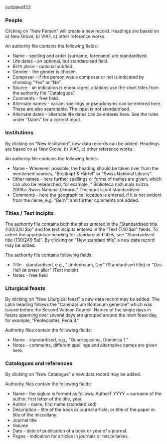 outdated123
### People

Clicking on "New Person" will create a new record. Headings are based on a) New Grove, b) VIAF, c) other reference works.

An authority file contains the following fields:

- Name - spelling and order (surname, forename) are standardised.
- Life dates - an optional, but standardised field.
- Birth place - optional subfied.
- Gender - the gender is chosen.
- Composer - if the person was a composer or not is indicated by choosing "Yes" or "No".
- Source - an indication is encouraged, citations use the short titles from the authority file "Catalogues".
- Comments - free field.
- Alternate names - variant spellings or pseudonyms can be entered here. These are also searchable. The input is not standardised.
- Alternate dates - alternate life dates can be enteres here. See the rules under "Dates" for a correct input.

### Institutions

By clicking on "New Institution", new data records can be added. Headings are based on a) New Grove, b) VIAF, c) other reference works.

An authority file contains the following fields:

- Name - Whenever possible, the heading should be taken over from the mentioned sources, "Breitkopf & Härtel" or "Swiss National Library".
- Other names - here further spellings or forms of names are given, which can also be researched, for example, " Biblioteca naziunala svizra. 2006a: Swiss National Library.." The input is not standardised.
- Comments - here the geographical location is entered, if it is not evident from the name, e.g. "Bern", and further comments are added.

### Titles / Text incipits

The authority file contains both the titles entered in the "Standardised title (130/240 $a)" and the text incipits entered in the "Text (740 $a)" fields. To select the appropriate heading for standardised titles, see "Standardised title (130/249 $a)". By clicking on "New standard title" a new data record may be added.

The authority file contains following fields:

- Title - standardised, e.g., "Lindenbaum, Der" (Standardised title) or "Das Heil ist unser aller" (Text incipit)
- Notes - free field

### Liturgical feasts

By clicking on "New Liturgical feast" a new data record may be added. The Latin heading follows the "Calendarium Romanum generale" which was issued before the Second Vatican Council. Names of the single days in feasts spanning over several days are grouped around the main feast day, for example, "Pentecostes, Feria 3."

Authority files contain the following fields:

- Name - standardised, e.g., "Quadragesima, Dominica 1."
- Notes - comments, different spellings and alternative names are given here.

### Catalogues and references

By clicking on "New Catalogue" a new data record may be added.

Authority files contain the following fields:

- Name - the siglum is formed as follows: AuthorT YYYY = surname of the author, first letter of the title, year.
- Author - name, first name (standardised)
- Description - title of the book or journal article, or title of the paper in: title of the miscellany.
- Journal title
- Volume
- Date - date of publication of a book or year of a journal.
- Pages - indication for articles in journals or miscellanies.
